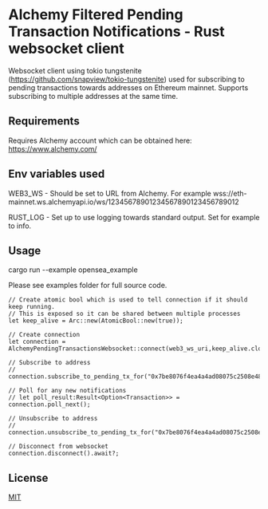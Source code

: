 # Alchemy Filtered Pending Transaction Notifications - Rust websocket client

Websocket client using tokio tungstenite (https://github.com/snapview/tokio-tungstenite) used for subscribing to pending transactions towards addresses on Ethereum mainnet. Supports subscribing to multiple addresses at the same time.

## Requirements

Requires Alchemy account which can be obtained here:
https://www.alchemy.com/

## Env variables used

WEB3_WS - Should be set to URL from Alchemy. For example wss://eth-mainnet.ws.alchemyapi.io/ws/12345678901234567890123456789012

RUST_LOG - Set up to use logging towards standard output. Set for example to info.

## Usage
cargo run --example opensea_example

Please see examples folder for full source code.

    
    // Create atomic bool which is used to tell connection if it should keep running. 
    // This is exposed so it can be shared between multiple processes
    let keep_alive = Arc::new(AtomicBool::new(true));

    // Create connection
    let connection = AlchemyPendingTransactionsWebsocket::connect(web3_ws_uri,keep_alive.clone()).await?;

    // Subscribe to address
    // connection.subscribe_to_pending_tx_for("0x7be8076f4ea4a4ad08075c2508e481d6c946d12b").await?;

    // Poll for any new notifications
    // let poll_result:Result<Option<Transaction>> = connection.poll_next();

    // Unsubscribe to address
    // connection.unsubscribe_to_pending_tx_for("0x7be8076f4ea4a4ad08075c2508e481d6c946d12b").await?;

    // Disconnect from websocket
    connection.disconnect().await?;
## License
[MIT](https://choosealicense.com/licenses/mit/)
